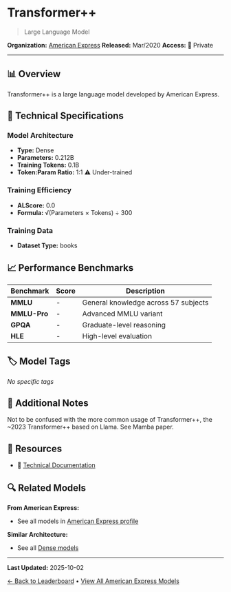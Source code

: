 # Transformer++

> Large Language Model

**Organization:** [American Express](../../labs/american-express.md)
**Released:** Mar/2020
**Access:** 🔴 Private

---

## 📊 Overview

Transformer++ is a large language model developed by American Express.

## 🔧 Technical Specifications

### Model Architecture
- **Type:** Dense
- **Parameters:** 0.212B
- **Training Tokens:** 0.1B
- **Token:Param Ratio:** 1:1 ⚠️ Under-trained

### Training Efficiency
- **ALScore:** 0.0
- **Formula:** √(Parameters × Tokens) ÷ 300

### Training Data
- **Dataset Type:** books

## 📈 Performance Benchmarks

| Benchmark | Score | Description |
|-----------|-------|-------------|
| **MMLU** | - | General knowledge across 57 subjects |
| **MMLU-Pro** | - | Advanced MMLU variant |
| **GPQA** | - | Graduate-level reasoning |
| **HLE** | - | High-level evaluation |

## 🏷️ Model Tags

_No specific tags_

## 📝 Additional Notes

Not to be confused with the more common usage of Transformer++, the ~2023 Transformer++ based on Llama. See Mamba paper.

## 🔗 Resources

- 📄 [Technical Documentation](https://arxiv.org/abs/2003.04974)

## 🔍 Related Models

**From American Express:**
- See all models in [American Express profile](../../labs/american-express.md)

**Similar Architecture:**
- See all [Dense models](../../architectures/dense.md)

---

**Last Updated:** 2025-10-02

[← Back to Leaderboard](../../README.md) • [View All American Express Models](../../labs/american-express.md)
